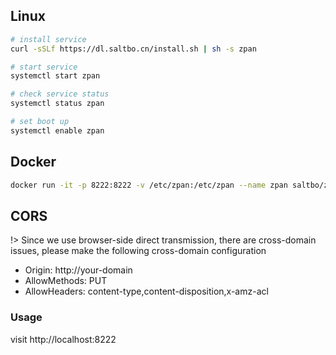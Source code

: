 ## Linux
```bash
# install service
curl -sSLf https://dl.saltbo.cn/install.sh | sh -s zpan

# start service
systemctl start zpan

# check service status
systemctl status zpan

# set boot up
systemctl enable zpan
```

## Docker
```bash
docker run -it -p 8222:8222 -v /etc/zpan:/etc/zpan --name zpan saltbo/zpan
```

## CORS

!> Since we use browser-side direct transmission, there are cross-domain issues, please make the following cross-domain configuration

- Origin: http://your-domain
- AllowMethods: PUT
- AllowHeaders: content-type,content-disposition,x-amz-acl

### Usage
visit http://localhost:8222
